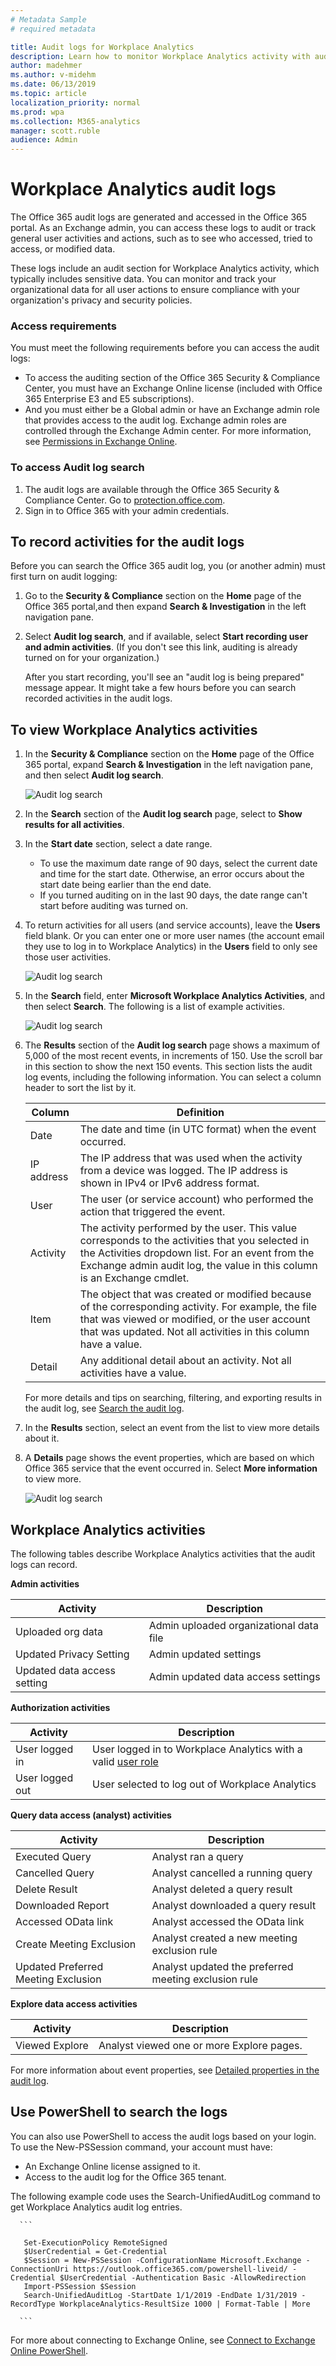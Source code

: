 ```yaml
---
# Metadata Sample
# required metadata

title: Audit logs for Workplace Analytics  
description: Learn how to monitor Workplace Analytics activity with audit logs
author: madehmer
ms.author: v-midehm
ms.date: 06/13/2019
ms.topic: article
localization_priority: normal 
ms.prod: wpa
ms.collection: M365-analytics
manager: scott.ruble
audience: Admin
---
```


# Workplace Analytics audit logs

The Office 365 audit logs are generated and accessed in the Office 365 portal. As an Exchange admin, you can access these logs to audit or track general user activities and actions, such as to see who accessed, tried to access, or modified data.

These logs include an audit section for Workplace Analytics activity, which typically includes sensitive data. You can monitor and track your organizational data for all user actions to ensure compliance with your organization's privacy and security policies.

### Access requirements

You must meet the following requirements before you can access the audit logs:

* To access the auditing section of the Office 365 Security & Compliance Center, you must have an Exchange Online license (included with Office 365 Enterprise E3 and E5 subscriptions).
* And you must either be a Global admin or have an Exchange admin role that provides access to the audit log. Exchange admin roles are controlled through the Exchange Admin center. For more information, see [Permissions in Exchange Online](https://docs.microsoft.com/en-us/exchange/permissions-exo/permissions-exo).

### To access Audit log search

1. The audit logs are available through the Office 365 Security & Compliance Center. Go to [protection.office.com](https://protection.office.com).
2. Sign in to Office 365 with your admin credentials.

## To record activities for the audit logs

Before you can search the Office 365 audit log, you (or another admin) must first turn on audit logging:

1. Go to the **Security & Compliance** section on the **Home** page of the Office 365 portal,and then expand **Search & Investigation** in the left navigation pane.
2. Select **Audit log search**, and if available, select **Start recording user and admin activities**. (If you don't see this link, auditing is already turned on for your organization.)

   After you start recording, you'll see an "audit log is being prepared" message appear. It might take a few hours before you can search recorded activities in the audit logs.

## To view Workplace Analytics activities

1. In the **Security & Compliance** section on the **Home** page of the Office 365 portal, expand **Search & Investigation** in the left navigation pane, and then select **Audit log search**.

    ![Audit log search](../Images/WpA/privacy/audit-search.png)

2. In the **Search** section of the **Audit log search** page, select to **Show results for all activities**.
3. In the **Start date** section, select a date range. 
   * To use the maximum date range of 90 days, select the current date and time for the start date. Otherwise, an error occurs about the start date being earlier than the end date. 
   * If you turned auditing on in the last 90 days, the date range can't start before auditing was turned on.
4. To return activities for all users (and service accounts), leave the **Users** field blank. Or you can enter one or more user names (the account email they use to log in to Workplace Analytics) in the **Users** field to only see those user activities.

    ![Audit log search](../Images/WpA/privacy/audit-users.png)

5. In the **Search** field, enter **Microsoft Workplace Analytics Activities**, and then select **Search**. The following is a list of example activities.

    ![Audit log search](../Images/WpA/privacy/audit-activity.png)

6. The **Results** section of the **Audit log search** page shows a maximum of 5,000 of the most recent events, in increments of 150. Use the scroll bar in this section to show the next 150 events. This section lists the audit log events, including the following information. You can select a column header to sort the list by it.

   Column|Definition
   ------|-----------
   Date |The date and time (in UTC format) when the event occurred.
   IP address |The IP address that was used when the activity from a device was logged. The IP address is shown in IPv4 or IPv6 address format.
   User |The user (or service account) who performed the action that triggered the event.
   Activity |The activity performed by the user. This value corresponds to the activities that you selected in the Activities dropdown list. For an event from the Exchange admin audit log, the value in this column is an Exchange cmdlet.
   Item |The object that was created or modified because of the corresponding activity. For example, the file that was viewed or modified, or the user account that was updated. Not all activities in this column have a value.
   Detail |Any additional detail about an activity. Not all activities have a value.

   For more details and tips on searching, filtering, and exporting results in the audit log, see [Search the audit log](https://docs.microsoft.com/en-us/office365/securitycompliance/search-the-audit-log-in-security-and-compliance).

7. In the **Results** section, select an event from the list to view more details about it.
8. A **Details** page shows the event properties, which are based on which Office 365 service that the event occurred in. Select **More information** to view more.

    ![Audit log search](../Images/WpA/privacy/audit-details.png)

## Workplace Analytics activities

The following tables describe Workplace Analytics activities that the audit logs can record.

**Admin activities**

Activity |Description
-----|-----------
Uploaded org data |Admin uploaded organizational data file
Updated Privacy Setting |Admin updated settings
Updated data access setting |Admin updated data access settings

**Authorization activities**

Activity |Description
-----|-----------
User logged in |User logged in to Workplace Analytics with a valid [user role](../use/user-roles.md)
User logged out |User selected to log out of Workplace Analytics

**Query data access (analyst) activities**

Activity |Description
-----|-----------
Executed Query |Analyst ran a query
Cancelled Query |Analyst cancelled a running query
Delete Result |Analyst deleted a query result
Downloaded Report |Analyst downloaded a query result
Accessed OData link |Analyst accessed the OData link
Create Meeting Exclusion |Analyst created a new meeting exclusion rule
Updated Preferred Meeting Exclusion |Analyst updated the preferred meeting exclusion rule

**Explore data access activities**

Activity |Description
-----|-----------
Viewed Explore |Analyst viewed one or more Explore pages.

For more information about event properties, see [Detailed properties in the audit log](https://docs.microsoft.com/en-us/office365/securitycompliance/detailed-properties-in-the-office-365-audit-log).

## Use PowerShell to search the logs

You can also use PowerShell to access the audit logs based on your login. To use the New-PSSession command, your account must have:

* An Exchange Online license assigned to it.
* Access to the audit log for the Office 365 tenant.

The following example code uses the Search-UnifiedAuditLog command to get Workplace Analytics audit log entries.

      ```

       Set-ExecutionPolicy RemoteSigned
       $UserCredential = Get-Credential
       $Session = New-PSSession -ConfigurationName Microsoft.Exchange -ConnectionUri https://outlook.office365.com/powershell-liveid/ -Credential $UserCredential -Authentication Basic -AllowRedirection
       Import-PSSession $Session
       Search-UnifiedAuditLog -StartDate 1/1/2019 -EndDate 1/31/2019 -RecordType WorkplaceAnalytics-ResultSize 1000 | Format-Table | More

      ```
For more about connecting to Exchange Online, see [Connect to Exchange Online PowerShell](https://docs.microsoft.com/en-us/powershell/exchange/exchange-online/connect-to-exchange-online-powershell/connect-to-exchange-online-powershell?view=exchange-ps).
